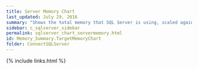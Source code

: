 ```yaml
---
title: Server Memory Chart
last_updated: July 29, 2016
summary: "Shows the total memory that SQL Server is using, scaled against the target amount of memory it could use."
sidebar: c_sqlserver_sidebar
permalink: sqlserver_chart_servermemory.html
id: Memory_Summary.TargetMemoryChart
folder: ConnectSQLServer
---
```




{% include links.html %}
